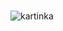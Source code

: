### 
![kartinka](https://github.com/ElenaBayk/ElenaBayk/assets/141257192/1c39776e-ef03-4818-b54f-630460463e83)

<!--
**ElenaBayk/ElenaBayk** is a ✨ _special_ ✨ repository because its `README.md` (this file) appears on your GitHub profile.

Here are some ideas to get you started:


- 🌱 I’m currently learning https://img.shields.io/badge/Data_Analyse_on_Openclassrooms-blue
- 🤔 I’m looking for  a 'job'
- 📫 How to reach me: 'by my mail anele_bt@yahoo.com'

-->
